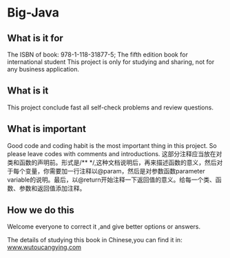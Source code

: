 # Big-Java

## What is it for
The ISBN of book: 978-1-118-31877-5; The fifth edition book for international student
This project is only for studying and sharing, not for any business application.

## What is it
This project conclude fast all self-check problems and review questions.

## What is important
Good code and coding habit is the most important thing in this project.
So please leave codes with comments and introductions.
这部分注释应当放在对类和函数的声明前。形式是/**  */,这种文档说明后，再来描述函数的意义，然后对于每个变量，你需要加一行注释以@param，然后是对参数函数parameter variable的说明。最后，以@return开始注释一下返回值的意义。给每一个类、函数、参数和返回值添加注释。

## How we do this
Welcome everyone to correct it ,and give better options or answers.

The details of studying this book in Chinese,you can find it in: www.wutoucangying.com
